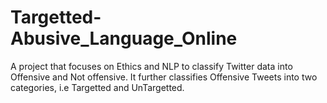 # Targetted-Abusive_Language_Online
A project that focuses on Ethics and NLP to classify Twitter data into Offensive and  Not offensive. It further classifies Offensive Tweets into two categories, i.e Targetted and UnTargetted.
